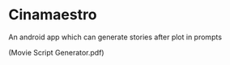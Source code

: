 # Cinamaestro
An android app which can generate stories after plot in prompts

(Movie Script Generator.pdf)
